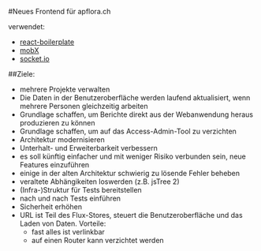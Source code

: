 #Neues Frontend für apflora.ch

verwendet:

- [react-boilerplate](https://github.com/mxstbr/react-boilerplate)
- [mobX](https://github.com/mobxjs/mobx)
- [socket.io](http://socket.io/)

##Ziele:

- mehrere Projekte verwalten
- Die Daten in der Benutzeroberfläche werden laufend aktualisiert, wenn mehrere Personen gleichzeitig arbeiten
- Grundlage schaffen, um Berichte direkt aus der Webanwendung heraus produzieren zu können
- Grundlage schaffen, um auf das Access-Admin-Tool zu verzichten
- Architektur modernisieren
- Unterhalt- und Erweiterbarkeit verbessern
- es soll künftig einfacher und mit weniger Risiko verbunden sein, neue Features einzuführen
- einige in der alten Architektur schwierig zu lösende Fehler beheben
- veraltete Abhängikeiten loswerden (z.B. jsTree 2)
- (Infra-)Struktur für Tests bereitstellen
- nach und nach Tests einführen
- Sicherheit erhöhen
- URL ist Teil des Flux-Stores, steuert die Benutzeroberfläche und das Laden von Daten. Vorteile:
  - fast alles ist verlinkbar
  - auf einen Router kann verzichtet werden

